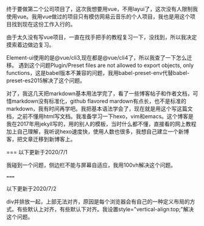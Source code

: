   终于要做第二个公司项目了，这次我想要用vue，不用layui了，这次没有人限制我使用vue。我用vue做过的项目只有模仿网易云音乐的个人项目，我也是用这个项目找到现在这份工作入行的。
  
  由于太久没有写vue项目，一直在找手把手的教程复习一下，没找到，所以我决定摸索着边做边复习。
  
  Element-ui使用的是@vue/cli3,现在都是@vue/cli4了，所以我查了一下怎么迁移。 遇到这个问题Plugin/Preset files are not allowed to export objects, only functions，这是babel版本不兼容的问题，我用babel-preset-env代替babel-preset-es2015解决了这个问题。
  
  对了，我这几天把markdown基本用法学完了，看了一些博客帖子和作者文档，可惜markdown没有标准化，github flavored mardown有点长，也不是标准的markdown，我有时间再学吧。我把基本语法学会了，现在就是用这个写这篇文档，之前不懂用html写文档。我准备学习一下hexo，vim和emacs。这个博客是我在2017年用jekyll写的，用的别人的模板，当时什么都不懂，直接看的网上教程加上自己理解，我听说hexo速度快，使用人数也很多，我想自己建立一个新博客，把文章迁移到新博客上。
  
  ===
  以下更新于2020/7/1
  
  我碰到一个问题，侧边栏不能与屏幕自适应，我用100vh解决这个问题。
  
    ===
  以下更新于2020/7/2
  
  div并排放一起，上部无法对齐，原因是每个浏览器会有自己的一种定义布局的方式。有些默认上对齐，有些默认下对齐。我设置style="vertical-align:top;"解决这个问题。
	
	
